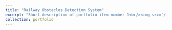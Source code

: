 ```yaml
---
title: "Railway Obstacles Detection System"
excerpt: "Short description of portfolio item number 1<br/><img src='/images/pipeline.png'>"
collection: portfolio
---
```

